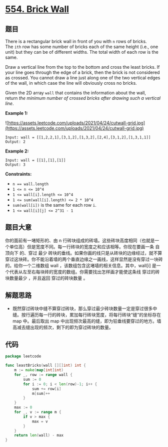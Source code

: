 # [554. Brick Wall](https://leetcode.com/problems/brick-wall/)

## 题目

There is a rectangular brick wall in front of you with `n` rows of bricks. The `ith` row has some number of bricks each of the same height (i.e., one unit) but they can be of different widths. The total width of each row is the same.

Draw a vertical line from the top to the bottom and cross the least bricks. If your line goes through the edge of a brick, then the brick is not considered as crossed. You cannot draw a line just along one of the two vertical edges of the wall, in which case the line will obviously cross no bricks.

Given the 2D array `wall` that contains the information about the wall, return *the minimum number of crossed bricks after drawing such a vertical line*.

**Example 1:**

![https://assets.leetcode.com/uploads/2021/04/24/cutwall-grid.jpg](https://assets.leetcode.com/uploads/2021/04/24/cutwall-grid.jpg)

```
Input: wall = [[1,2,2,1],[3,1,2],[1,3,2],[2,4],[3,1,2],[1,3,1,1]]
Output: 2

```

**Example 2:**

```
Input: wall = [[1],[1],[1]]
Output: 3

```

**Constraints:**

- `n == wall.length`
- `1 <= n <= 10^4`
- `1 <= wall[i].length <= 10^4`
- `1 <= sum(wall[i].length) <= 2 * 10^4`
- `sum(wall[i])` is the same for each row `i`.
- `1 <= wall[i][j] <= 2^31 - 1`

## 题目大意

你的面前有一堵矩形的、由 n 行砖块组成的砖墙。这些砖块高度相同（也就是一个单位高）但是宽度不同。每一行砖块的宽度之和应该相等。你现在要画一条 自顶向下 的、穿过 最少 砖块的垂线。如果你画的线只是从砖块的边缘经过，就不算穿过这块砖。你不能沿着墙的两个垂直边缘之一画线，这样显然是没有穿过一块砖的。给你一个二维数组 wall ，该数组包含这堵墙的相关信息。其中，wall[i] 是一个代表从左至右每块砖的宽度的数组。你需要找出怎样画才能使这条线 穿过的砖块数量最少 ，并且返回 穿过的砖块数量 。

## 解题思路

- 既然穿过砖块中缝不算穿过砖块，那么穿过最少砖块数量一定是穿过很多中缝。按行遍历每一行的砖块，累加每行砖块宽度，将每行砖块“缝”的坐标存在 map 中。最后取出 map 中出现频次最高的缝，即为铅垂线要穿过的地方。墙高减去缝出现的频次，剩下的即为穿过砖块的数量。

## 代码

```go
package leetcode

func leastBricks(wall [][]int) int {
	m := make(map[int]int)
	for _, row := range wall {
		sum := 0
		for i := 0; i < len(row)-1; i++ {
			sum += row[i]
			m[sum]++
		}
	}
	max := 0
	for _, v := range m {
		if v > max {
			max = v
		}
	}
	return len(wall) - max
}
```
